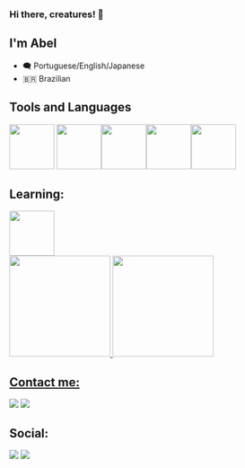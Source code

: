 ### Hi there, creatures! 👋
## I'm Abel 

- 🗨️ Portuguese/English/Japanese
- 🇧🇷 Brazilian

## Tools and Languages
<img height="80px" width="80px" src="https://cdn.jsdelivr.net/gh/devicons/devicon/icons/unity/unity-original.svg" /> <img height="80px" width="80px" src="https://cdn.jsdelivr.net/gh/devicons/devicon/icons/python/python-original.svg" /><img height="80px" width="80px" src="https://cdn.jsdelivr.net/gh/devicons/devicon/icons/java/java-original.svg" /><img height="80px" width="80px" src="https://cdn.jsdelivr.net/gh/devicons/devicon/icons/csharp/csharp-original.svg" /><img height="80px" width="80px" src="https://cdn.jsdelivr.net/gh/devicons/devicon/icons/django/django-plain-wordmark.svg" />

## Learning:
<img height="80px" width="80px" src="https://cdn.jsdelivr.net/gh/devicons/devicon/icons/arduino/arduino-original.svg" />
        
<div>
<a href="https://github.com/dokidokiab">
<img height="180em" src="https://github-readme-stats.vercel.app/api/top-langs/?username=dokidokiab&layout=compact&langs_count=7&theme=dracula"/>
<img height="180em" src="https://github-readme-stats.vercel.app/api?username=dokidokiabr&show_icons=true&theme=dracula&include_all_commits=true&count_private=true"/>
</div>          

## Contact me:

<div>
<a href = "mailto:dokidokiab@gmail.com"><img src="https://img.shields.io/badge/Gmail-D14836?style=for-the-badge&logo=gmail&logoColor=white" target="_blank"></a>
<a href="https://www.linkedin.com/in/dokidokiabr" target="_blank"><img src="https://img.shields.io/badge/-LinkedIn-%230077B5?style=for-the-badge&logo=linkedin&logoColor=white" target="_blank"></a>

## Social:
<a href="https://instagram.com/dokidokiabr" target="_blank"><img src="https://img.shields.io/badge/-Instagram-%23E4405F?style=for-the-badge&logo=instagram&logoColor=white" target="_blank"></a>
<a href="https://www.twitter.com/dokidokiabr" target="_blank"><img src="https://img.shields.io/badge/Twitter-1DA1F2?style=for-the-badge&logo=twitter&logoColor=white" target="_blank"></a>
</div>
